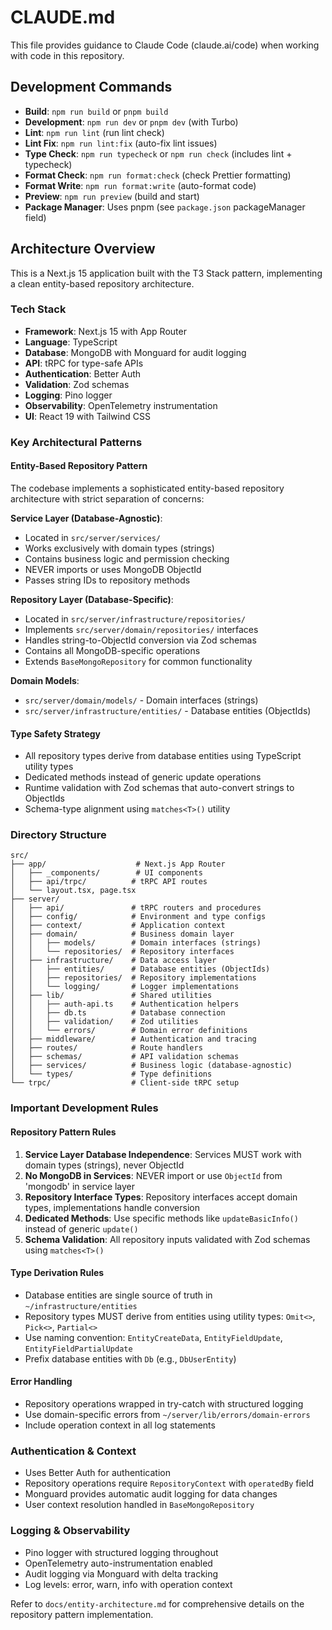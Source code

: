# CLAUDE.md

This file provides guidance to Claude Code (claude.ai/code) when working with code in this repository.

## Development Commands

- **Build**: `npm run build` or `pnpm build`
- **Development**: `npm run dev` or `pnpm dev` (with Turbo)
- **Lint**: `npm run lint` (run lint check)
- **Lint Fix**: `npm run lint:fix` (auto-fix lint issues)
- **Type Check**: `npm run typecheck` or `npm run check` (includes lint + typecheck)
- **Format Check**: `npm run format:check` (check Prettier formatting)
- **Format Write**: `npm run format:write` (auto-format code)
- **Preview**: `npm run preview` (build and start)
- **Package Manager**: Uses pnpm (see `package.json` packageManager field)

## Architecture Overview

This is a Next.js 15 application built with the T3 Stack pattern, implementing a clean entity-based repository architecture.

### Tech Stack
- **Framework**: Next.js 15 with App Router
- **Language**: TypeScript
- **Database**: MongoDB with Monguard for audit logging
- **API**: tRPC for type-safe APIs
- **Authentication**: Better Auth
- **Validation**: Zod schemas
- **Logging**: Pino logger
- **Observability**: OpenTelemetry instrumentation
- **UI**: React 19 with Tailwind CSS

### Key Architectural Patterns

#### Entity-Based Repository Pattern
The codebase implements a sophisticated entity-based repository architecture with strict separation of concerns:

**Service Layer (Database-Agnostic)**:
- Located in `src/server/services/`
- Works exclusively with domain types (strings)
- Contains business logic and permission checking
- NEVER imports or uses MongoDB ObjectId
- Passes string IDs to repository methods

**Repository Layer (Database-Specific)**:
- Located in `src/server/infrastructure/repositories/`
- Implements `src/server/domain/repositories/` interfaces
- Handles string-to-ObjectId conversion via Zod schemas
- Contains all MongoDB-specific operations
- Extends `BaseMongoRepository` for common functionality

**Domain Models**:
- `src/server/domain/models/` - Domain interfaces (strings)
- `src/server/infrastructure/entities/` - Database entities (ObjectIds)

#### Type Safety Strategy
- All repository types derive from database entities using TypeScript utility types
- Dedicated methods instead of generic update operations
- Runtime validation with Zod schemas that auto-convert strings to ObjectIds
- Schema-type alignment using `matches<T>()` utility

### Directory Structure

```
src/
├── app/                    # Next.js App Router
│   ├── _components/        # UI components
│   ├── api/trpc/          # tRPC API routes
│   └── layout.tsx, page.tsx
├── server/
│   ├── api/               # tRPC routers and procedures
│   ├── config/            # Environment and type configs
│   ├── context/           # Application context
│   ├── domain/            # Business domain layer
│   │   ├── models/        # Domain interfaces (strings)
│   │   └── repositories/  # Repository interfaces
│   ├── infrastructure/    # Data access layer
│   │   ├── entities/      # Database entities (ObjectIds)
│   │   ├── repositories/  # Repository implementations
│   │   └── logging/       # Logger implementations
│   ├── lib/               # Shared utilities
│   │   ├── auth-api.ts    # Authentication helpers
│   │   ├── db.ts          # Database connection
│   │   ├── validation/    # Zod utilities
│   │   └── errors/        # Domain error definitions
│   ├── middleware/        # Authentication and tracing
│   ├── routes/            # Route handlers
│   ├── schemas/           # API validation schemas
│   ├── services/          # Business logic (database-agnostic)
│   └── types/             # Type definitions
└── trpc/                  # Client-side tRPC setup
```

### Important Development Rules

#### Repository Pattern Rules
1. **Service Layer Database Independence**: Services MUST work with domain types (strings), never ObjectId
2. **No MongoDB in Services**: NEVER import or use `ObjectId` from 'mongodb' in service layer
3. **Repository Interface Types**: Repository interfaces accept domain types, implementations handle conversion
4. **Dedicated Methods**: Use specific methods like `updateBasicInfo()` instead of generic `update()`
5. **Schema Validation**: All repository inputs validated with Zod schemas using `matches<T>()`

#### Type Derivation Rules
- Database entities are single source of truth in `~/infrastructure/entities`
- Repository types MUST derive from entities using utility types: `Omit<>`, `Pick<>`, `Partial<>`
- Use naming convention: `EntityCreateData`, `EntityFieldUpdate`, `EntityFieldPartialUpdate`
- Prefix database entities with `Db` (e.g., `DbUserEntity`)

#### Error Handling
- Repository operations wrapped in try-catch with structured logging
- Use domain-specific errors from `~/server/lib/errors/domain-errors`
- Include operation context in all log statements

### Authentication & Context
- Uses Better Auth for authentication
- Repository operations require `RepositoryContext` with `operatedBy` field
- Monguard provides automatic audit logging for data changes
- User context resolution handled in `BaseMongoRepository`

### Logging & Observability
- Pino logger with structured logging throughout
- OpenTelemetry auto-instrumentation enabled
- Audit logging via Monguard with delta tracking
- Log levels: error, warn, info with operation context

Refer to `docs/entity-architecture.md` for comprehensive details on the repository pattern implementation.